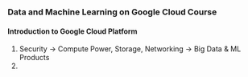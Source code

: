 ### Data and Machine Learning on Google Cloud Course
#### Introduction to Google Cloud Platform
1. Security -> Compute Power, Storage, Networking -> Big Data & ML Products
2. 
